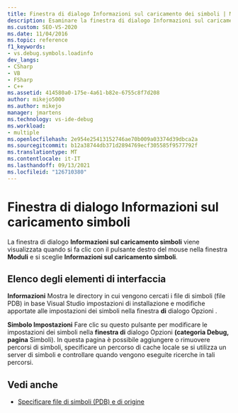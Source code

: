```yaml
---
title: Finestra di dialogo Informazioni sul caricamento dei simboli | Microsoft Docs
description: Esaminare la finestra di dialogo Informazioni sul caricamento dei simboli, che viene visualizzata nel debugger Visual Studio quando si fa clic con il pulsante destro del mouse sulla finestra Moduli e si sceglie Informazioni di caricamento simboli.
ms.custom: SEO-VS-2020
ms.date: 11/04/2016
ms.topic: reference
f1_keywords:
- vs.debug.symbols.loadinfo
dev_langs:
- CSharp
- VB
- FSharp
- C++
ms.assetid: 414580a0-175e-4a61-b82e-6755c8f7d208
author: mikejo5000
ms.author: mikejo
manager: jmartens
ms.technology: vs-ide-debug
ms.workload:
- multiple
ms.openlocfilehash: 2e954e25413152746ae70b009a03374d39dbca2a
ms.sourcegitcommit: b12a38744db371d2894769ecf305585f9577792f
ms.translationtype: MT
ms.contentlocale: it-IT
ms.lasthandoff: 09/13/2021
ms.locfileid: "126710380"
---
```

# <a name="symbol-load-information-dialog-box"></a>Finestra di dialogo Informazioni sul caricamento simboli
La finestra di dialogo **Informazioni sul caricamento simboli** viene visualizzata quando si fa clic con il pulsante destro del mouse nella finestra **Moduli** e si sceglie **Informazioni sul caricamento simboli**.

## <a name="uielement-list"></a>Elenco degli elementi di interfaccia
 **Informazioni** Mostra le directory in cui vengono cercati i file di simboli (file PDB) in base Visual Studio impostazioni di installazione e modifiche apportate alle impostazioni dei simboli nella finestra **di** dialogo Opzioni .

 **Simbolo Impostazioni** Fare clic su questo pulsante per modificare le impostazioni dei simboli nella **finestra di** dialogo Opzioni **(categoria Debug,** **pagina** Simboli). In questa pagina è possibile aggiungere o rimuovere percorsi di simboli, specificare un percorso di cache locale se si utilizza un server di simboli e controllare quando vengono eseguite ricerche in tali percorsi.

## <a name="see-also"></a>Vedi anche
- [Specificare file di simboli (PDB) e di origine](../debugger/specify-symbol-dot-pdb-and-source-files-in-the-visual-studio-debugger.md)
